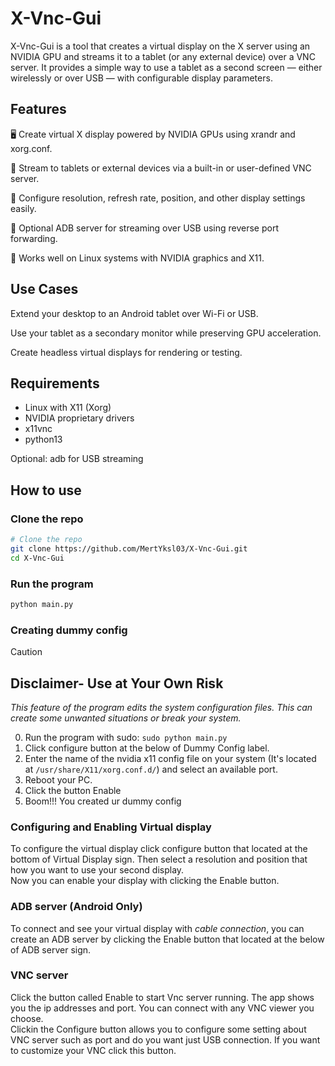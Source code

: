 # X-Vnc-Gui
X-Vnc-Gui is a tool that creates a virtual display on the X server using an NVIDIA GPU and streams it to a tablet (or any external device) over a VNC server. It provides a simple way to use a tablet as a second screen — either wirelessly or over USB — with configurable display parameters.

## Features
🖥️ Create virtual X display powered by NVIDIA GPUs using xrandr and xorg.conf.

📱 Stream to tablets or external devices via a built-in or user-defined VNC server.

🔧 Configure resolution, refresh rate, position, and other display settings easily.

🔌 Optional ADB server for streaming over USB using reverse port forwarding.

🐧 Works well on Linux systems with NVIDIA graphics and X11.

## Use Cases
Extend your desktop to an Android tablet over Wi-Fi or USB.

Use your tablet as a secondary monitor while preserving GPU acceleration.

Create headless virtual displays for rendering or testing.

## Requirements
- Linux with X11 (Xorg)
- NVIDIA proprietary drivers
- x11vnc
- python13

Optional: adb for USB streaming

## How to use
### Clone the repo
```bash
# Clone the repo
git clone https://github.com/MertYksl03/X-Vnc-Gui.git
cd X-Vnc-Gui
```
### Run the program
```bash
python main.py 
```

### Creating dummy config
> [!CAUTION]  
>
> ## Disclaimer- Use at Your Own Risk
>
>*This feature of the program edits the system configuration files. This can create some unwanted situations or break your system.*
>

0. Run the program with sudo: ```sudo python main.py```
1. Click configure button at the below of Dummy Config label.
2. Enter the name of the nvidia x11 config file on your system (It's located at ```/usr/share/X11/xorg.conf.d/```) and select an available port.
3. Reboot your PC.
4. Click the button Enable
5. Boom!!! You created ur dummy config

### Configuring and Enabling Virtual display
To configure the virtual display click configure button that located at the bottom of Virtual Display sign. Then select a resolution and position that how you want to use your second display.    
Now you can enable your display with clicking the Enable button.

### ADB server (Android Only)
To connect and see your virtual display with _cable connection_, you can create an ADB server by clicking the Enable button that located at the below of ADB server sign.

### VNC server
Click the button called Enable to start Vnc server running. The app shows you the ip addresses and port. You can connect with any VNC viewer you choose.    
Clickin the Configure button allows you to configure some setting about VNC server such as port and do you want just USB connection. If you want to customize your VNC click this button.


